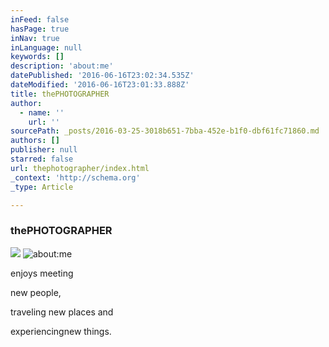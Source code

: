 ```yaml
---
inFeed: false
hasPage: true
inNav: true
inLanguage: null
keywords: []
description: 'about:me'
datePublished: '2016-06-16T23:02:34.535Z'
dateModified: '2016-06-16T23:01:33.888Z'
title: thePHOTOGRAPHER
author:
  - name: ''
    url: ''
sourcePath: _posts/2016-03-25-3018b651-7bba-452e-b1f0-dbf61fc71860.md
authors: []
publisher: null
starred: false
url: thephotographer/index.html
_context: 'http://schema.org'
_type: Article

---
```

### thePHOTOGRAPHER
![](https://s3-us-west-2.amazonaws.com/the-grid-img/p/440d0e7ddd7558c8724a1b7be98149cb957446ae.jpg)
![about:me](https://the-grid-user-content.s3-us-west-2.amazonaws.com/a0eff806-9b44-4422-8508-6769469ef428.jpg)

enjoys meeting

new people,

traveling new places and

experiencingnew things.